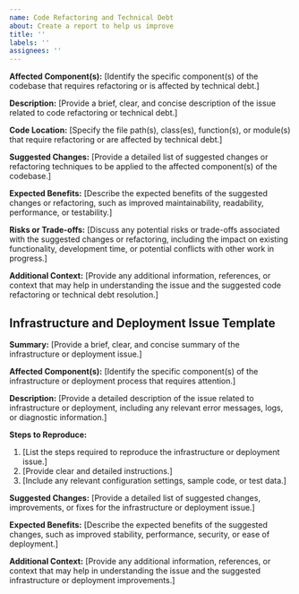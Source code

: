 ```yaml
---
name: Code Refactoring and Technical Debt
about: Create a report to help us improve
title: ''
labels: ''
assignees: ''
---
```


**Affected Component(s):**
[Identify the specific component(s) of the codebase that requires refactoring or is affected by technical debt.]

**Description:**
[Provide a brief, clear, and concise description of the issue related to code refactoring or technical debt.]

**Code Location:**
[Specify the file path(s), class(es), function(s), or module(s) that require refactoring or are affected by technical debt.]

**Suggested Changes:**
[Provide a detailed list of suggested changes or refactoring techniques to be applied to the affected component(s) of the codebase.]

**Expected Benefits:**
[Describe the expected benefits of the suggested changes or refactoring, such as improved maintainability, readability, performance, or testability.]

**Risks or Trade-offs:**
[Discuss any potential risks or trade-offs associated with the suggested changes or refactoring, including the impact on existing functionality, development time, or potential conflicts with other work in progress.]

**Additional Context:**
[Provide any additional information, references, or context that may help in understanding the issue and the suggested code refactoring or technical debt resolution.]

## Infrastructure and Deployment Issue Template

**Summary:**
[Provide a brief, clear, and concise summary of the infrastructure or deployment issue.]

**Affected Component(s):**
[Identify the specific component(s) of the infrastructure or deployment process that requires attention.]

**Description:**
[Provide a detailed description of the issue related to infrastructure or deployment, including any relevant error messages, logs, or diagnostic information.]

**Steps to Reproduce:**

1. [List the steps required to reproduce the infrastructure or deployment issue.]
2. [Provide clear and detailed instructions.]
3. [Include any relevant configuration settings, sample code, or test data.]

**Suggested Changes:**
[Provide a detailed list of suggested changes, improvements, or fixes for the infrastructure or deployment issue.]

**Expected Benefits:**
[Describe the expected benefits of the suggested changes, such as improved stability, performance, security, or ease of deployment.]

**Additional Context:**
[Provide any additional information, references, or context that may help in understanding the issue and the suggested infrastructure or deployment improvements.]
